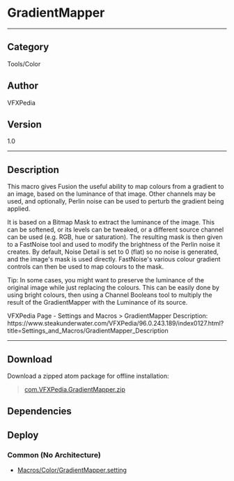 # GradientMapper
___

## Category
Tools/Color

## Author
VFXPedia

## Version
1.0

___

## Description
<p>This macro gives Fusion the useful ability to map colours from a gradient to an image, based on the luminance of that image. Other channels may be used, and optionally, Perlin noise can be used to perturb the gradient being applied.</p>

<p>It is based on a Bitmap Mask to extract the luminance of the image. This can be softened, or its levels can be tweaked, or a different source channel can be used (e.g. RGB, hue or saturation). The resulting mask is then given to a FastNoise tool and used to modify the brightness of the Perlin noise it creates. By default, Noise Detail is set to 0 (flat) so no noise is generated, and the image's mask is used directly. FastNoise's various colour gradient controls can then be used to map colours to the mask.</p>

<p>Tip: In some cases, you might want to preserve the luminance of the original image while just replacing the colours. This can be easily done by using bright colours, then using a Channel Booleans tool to multiply the result of the GradientMapper with the Luminance of its source.</p>

<p>VFXPedia Page - Settings and Macros > GradientMapper Description:<br>
https://www.steakunderwater.com/VFXPedia/96.0.243.189/index0127.html?title=Settings_and_Macros/GradientMapper_Description</p>

___

## Download

Download a zipped atom package for offline installation:
> [com.VFXPedia.GradientMapper.zip](https://gitlab.com/WeSuckLess/Reactor/-/archive/master/Reactor-master.zip?path=Atoms/com.VFXPedia.GradientMapper)  

## Dependencies

## Deploy

### Common (No Architecture)

<ul>
<li><a href="https://gitlab.com/WeSuckLess/Reactor/-/blob/master/Atoms/com.VFXPedia.GradientMapper/Macros/Color/GradientMapper.setting?ref_type=heads">Macros/Color/GradientMapper.setting</a></li>
</ul>
